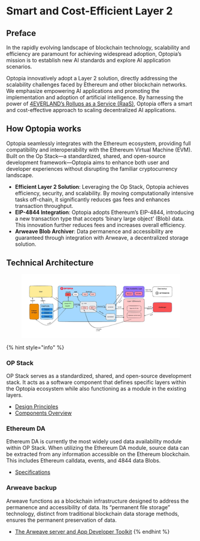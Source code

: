 # Smart and Cost-Efficient Layer 2

## Preface

In the rapidly evolving landscape of blockchain technology, scalability and efficiency are paramount for achieving widespread adoption, Optopia’s mission is to establish new AI standards and explore AI application scenarios.

Optopia innovatively adopt a Layer 2 solution, directly addressing the scalability challenges faced by Ethereum and other blockchain networks. We emphasize empowering AI applications and promoting the implementation and adoption of artificial intelligence. By harnessing the power of [4EVERLAND’s Rollups as a Service (RaaS)](https://docs.4everland.org/raas-beta/4ever-rollup-stack), Optopia offers a smart and cost-effective approach to scaling decentralized AI applications.

## How Optopia works

Optopia seamlessly integrates with the Ethereum ecosystem, providing full compatibility and interoperability with the Ethereum Virtual Machine (EVM). Built on the Op Stack—a standardized, shared, and open-source development framework—Optopia aims to enhance both user and developer experiences without disrupting the familiar cryptocurrency landscape.

* **Efficient Layer 2 Solution**: Leveraging the Op Stack, Optopia achieves efficiency, security, and scalability. By moving computationally intensive tasks off-chain, it significantly reduces gas fees and enhances transaction throughput.
* **EIP-4844 Integration**: Optopia adopts Ethereum’s EIP-4844, introducing a new transaction type that accepts ‘binary large object’ (Blob) data. This innovation further reduces fees and increases overall efficiency.
* **Arweave Blob Archiver**: Data permanence and accessibility are guaranteed through integration with Arweave, a decentralized storage solution.

## Technical Architecture

<figure><img src="../.gitbook/assets/image (14).png" alt=""><figcaption></figcaption></figure>

{% hint style="info" %}
### OP Stack

OP Stack serves as a standardized, shared, and open-source development stack. It acts as a software component that defines specific layers within the Optopia ecosystem while also functioning as a module in the existing layers.

* [Design Principles](https://docs.optimism.io/stack/protocol/design-principles)
* [Components Overview](https://docs.optimism.io/stack/components)

### Ethereum DA

Ethereum DA is currently the most widely used data availability module within OP Stack. When utilizing the Ethereum DA module, source data can be extracted from any information accessible on the Ethereum blockchain. This includes Ethereum calldata, events, and 4844 data Blobs.

* [Specifications](https://specs.optimism.io/protocol/derivation.html#batch-submission-wire-format)

### Arweave backup

Arweave functions as a blockchain infrastructure designed to address the permanence and accessibility of data. Its “permanent file storage” technology, distinct from traditional blockchain data storage methods, ensures the permanent preservation of data.

* [The Arweave server and App Developer Toolkit](https://github.com/ArweaveTeam/arweave)
{% endhint %}
